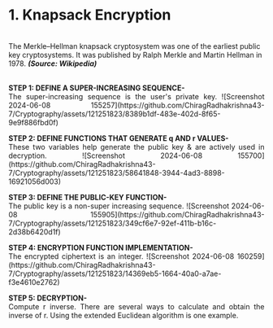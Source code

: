 <p align='justify'><b><h1>1. Knapsack Encryption</h1></b><br/>
The Merkle–Hellman knapsack cryptosystem was one of the earliest public key cryptosystems. It was published by Ralph Merkle and Martin Hellman in 1978. <i><b>(Source: Wikipedia)</b></i><br/><br/></p>
  
<p align='justify'><b>STEP 1: DEFINE A SUPER-INCREASING SEQUENCE-</b> <br/>
The super-increasing sequence is the user's private key.
![Screenshot 2024-06-08 155257](https://github.com/ChiragRadhakrishna43-7/Cryptography/assets/121251823/8389b1df-483e-402d-8f65-9e9f886fbd0f)</p>

<p align='justify'><b>STEP 2: DEFINE FUNCTIONS THAT GENERATE q AND r VALUES-</b> <br/>
These two variables help generate the public key & are actively used in decryption.
![Screenshot 2024-06-08 155700](https://github.com/ChiragRadhakrishna43-7/Cryptography/assets/121251823/58641848-3944-4ad3-8898-16921056d003)</p>

<p align='justify'><b>STEP 3: DEFINE THE PUBLIC-KEY FUNCTION-</b> <br/>
The public key is a non-super increasing sequence.
![Screenshot 2024-06-08 155905](https://github.com/ChiragRadhakrishna43-7/Cryptography/assets/121251823/349cf6e7-92ef-411b-b16c-2d38b6420d1f)</p>

<p align='justify'><b>STEP 4: ENCRYPTION FUNCTION IMPLEMENTATION-</b> <br/>
The encrypted ciphertext is an integer.
![Screenshot 2024-06-08 160259](https://github.com/ChiragRadhakrishna43-7/Cryptography/assets/121251823/14369eb5-1664-40a0-a7ae-f3e4610e2762)</p>

<p align='justify'><b>STEP 5: DECRYPTION-</b> <br/>
Compute r inverse. There are several ways to calculate and obtain the inverse of r. Using the extended Euclidean algorithm is one example.
</p>
